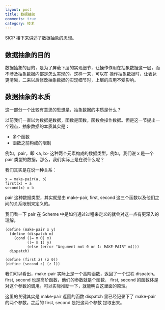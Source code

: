 ```yaml
---
layout: post
title: 数据抽象
comments: true
category: 技术
---
```


SICP 接下来讲述了数据抽象的思想。

## 数据抽象的目的
数据抽象的目的，是为了屏蔽下层的实现细节，让操作作用在抽象数据这一层，而不涉及抽象数据内部是怎么实现的。这样一来，可以在
操作抽象数据时，让表达更清晰，二来以后修改抽象数据的实现细节时，上层的应用不受影响。

## 数据抽象的本质 
这一部分一个比较有意思的思想是，抽象数据的本质是什么？

以前我们一直以为数据是数据，函数是函数，函数会操作数据。但是这一节提出一个观点，抽象数据的本质其实是：

* 多个函数
* 函数之前构成的限制

例如，pair，即 <a, b> 这种两个元素构成的数据类型。例如，我们说 x 是一个 pair 类型的数据，那么，我们实际上是在说什么呢？

我们其实是在说一种关系：

```
x = make-pair(a, b)
first(x) = a
second(x) = b
```

pair 这种数据类型，其实就是由 make-pair, first, second 这三个函数以及他们之间的关系限制来定义的。

我们看一下 pair 在 Scheme 中是如何通过过程来定义的就会对这一点有更深入的理解。

```
(define (make-pair x y)
  (define (dispatch m)
    (cond ((= m 0) x)
          ((= m 1) y)
          (else (error "Argument not 0 or 1: MAKE-PAIR" m))))
  dispatch)
  
(define (first z) (z 0))
(define (second z) (z 1))
```

我们可以看出，make-pair 实际上是一个高阶函数，返回了一个过程 dispatch。first, second 也是高阶函数，他们的参数就是个函数，
first, second 的函数体是对这个参数的调用。可以实际推断一下，就能明白这里面的原理。

这里的关键其实是 make-pair 返回的函数 dispatch 里已经记录下了 make-pair 的两个参数。之后的 first, second 是把这两个参数
提取出来。
